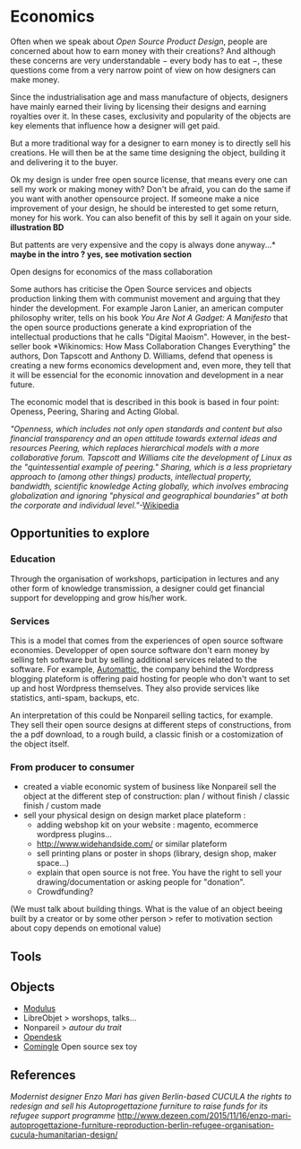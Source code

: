 Economics
========

Often when we speak about *Open Source Product Design*, people are concerned about how to earn money with their creations? And although these concerns are very understandable − every body has to eat −, these questions come from a very narrow point of view on how designers can make money.

Since the industrialisation age and mass manufacture of objects, designers have mainly earned their living by licensing their designs and earning royalties over it. In these cases, exclusivity and popularity of the objects are key elements that influence how a designer will get paid.

But a more traditional way for a designer to earn money is to directly sell his creations. He will then be at the same time designing the object, building it and delivering it to the buyer.

Ok my design is under free open source license, that means every one can sell my work or making money with? 
Don't be afraid, you can do the same if you want with another opensource project.
If someone make a nice improvement of your design, he should be interested to get some return, money for his work. You can also benefit of this by sell it again on your side.
**illustration BD**


But pattents are very expensive and the copy is always done anyway...* **maybe in the intro ?
yes, see motivation section**

Open designs for economics of the mass collaboration

Some authors has criticise the Open Source services and objects production linking them with communist movement and arguing that they hinder the development. For example Jaron Lanier, an american computer philosophy writer, tells on his book *You Are Not A Gadget: A Manifesto* that the open source productions generate a kind expropriation of the intellectual productions that he calls "Digital Maoism". However, in the best-seller book *Wikinomics: How Mass Collaboration Changes Everything" the authors, Don Tapscott and Anthony D. Williams, defend that openess is creating a new forms economics development and, even more, they tell that it will be essencial for the economic innovation and development in a near future.

The economic model that is described in this book is based in four point: Openess, Peering, Sharing and Acting Global.

*"Openness, which includes not only open standards and content but  also financial transparency and an open attitude towards external ideas  and resources
Peering, which replaces hierarchical models with a more collaborative forum. Tapscott and Williams cite the development of Linux  as the "quintessential example of peering."
Sharing, which is a less proprietary approach to (among other  things) products, intellectual property, bandwidth, scientific knowledge
Acting globally, which involves embracing globalization and ignoring  "physical and geographical boundaries" at both the corporate and  individual level."*-[Wikipedia](https://en.wikipedia.org/wiki/Wikinomics)

Opportunities to explore
----------------------------------
### Education
Through the organisation of workshops, participation in lectures and any other form of knowledge transmission, a designer could get financial support for developping and grow his/her work.

### Services
This is a model that comes from the experiences of open source software economies. Developper of open source software don't earn money by selling teh software but by selling additional services related to the software. For example, [Automattic](https://automattic.com/ ), the company behind the Wordpress blogging plateform is offering paid hosting for people who don't want to set up and host Wordpress themselves. They also provide services like statistics, anti-spam, backups, etc.

An interpretation of this could be Nonpareil selling tactics, for example. They sell their open source designs at different steps of constructions, from the a pdf download, to a rough build, a classic finish or a costomization of the object itself.

### From producer to consumer


- created a viable economic system of business  like Nonpareil
sell the object at the different step of construction: plan / without finish / classic finish / custom made
- sell your physical design on design market place plateform : 
   - adding webshop kit on your website : magento, ecommerce wordpress plugins...
   - http://www.widehandside.com/ or similar plateform
   - sell printing plans or poster in shops (library, design shop, maker space...)
   - explain that open source is not free. You have the right to sell your drawing/documentation
   or asking people for "donation".
   - Crowdfunding?

(We must talk about building things. What is the value of an object beeing built by a creator or by some other person > refer to motivation section about copy depends on emotional value)

Tools
-------


Objects
-----------
- [Modulus](http://mmodulus.com/ ) 
- LibreObjet > worshops, talks...
- Nonpareil > *autour du trait* 
- [Opendesk](https://www.opendesk.cc/ )
- [Comingle](https://www.comingle.io/) Open source sex toy

References
----------------
*Modernist designer Enzo Mari has given Berlin-based CUCULA the rights to redesign and sell his Autoprogettazione furniture to raise funds for its refugee support programme*
http://www.dezeen.com/2015/11/16/enzo-mari-autoprogettazione-furniture-reproduction-berlin-refugee-organisation-cucula-humanitarian-design/



